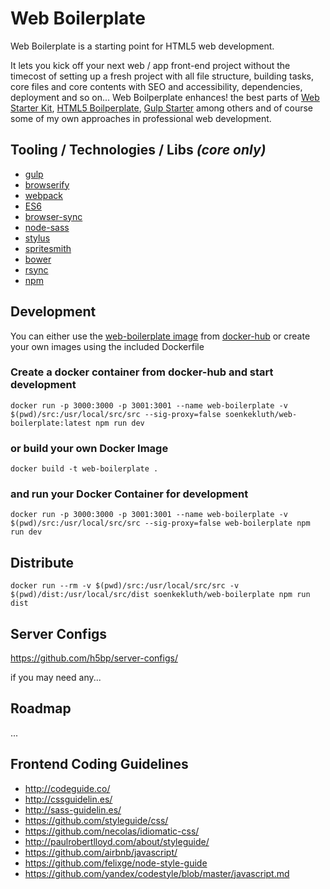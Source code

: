 # Web Boilerplate

Web Boilerplate is a starting point for HTML5 web development.

It lets you kick off your next web / app front-end project without the timecost of setting up a fresh project with all file structure, building tasks, core files and core contents with SEO and accessibility, dependencies, deployment and so on...
Web Boilperplate enhances! the best parts of [Web Starter Kit](https://developers.google.com/web/starter-kit/), [HTML5 Boilperplate](https://html5boilerplate.com), [Gulp Starter](https://github.com/greypants/gulp-starter) among others and of course some of my own approaches in professional web development.

## Tooling / Technologies / Libs *(core only)*

- [gulp](http://gulpjs.com)
- [browserify](http://browserify.org)
- [webpack](https://webpack.github.io) 
- [ES6](https://people.mozilla.org/~jorendorff/es6-draft.html)
- [browser-sync](http://www.browsersync.io)
- [node-sass](https://github.com/sass/node-sass)
- [stylus](https://learnboost.github.io/stylus)
- [spritesmith](https://github.com/Ensighten/spritesmith)
- [bower](http://bower.io)
- [rsync](https://github.com/jedrichards/rsyncwrapper)
- [npm](https://www.npmjs.com/) 

## Development

You can either use the [web-boilerplate image](https://hub.docker.com/r/soenkekluth/web-boilerplate/) from [docker-hub](https://hub.docker.com/) or create your own images using the included Dockerfile

### Create a docker container from docker-hub and start development
`docker run -p 3000:3000 -p 3001:3001 --name web-boilerplate -v $(pwd)/src:/usr/local/src/src --sig-proxy=false soenkekluth/web-boilerplate:latest npm run dev`

### or build your own Docker Image
`docker build -t web-boilerplate .`

### and run your Docker Container for development
`docker run -p 3000:3000 -p 3001:3001 --name web-boilerplate -v $(pwd)/src:/usr/local/src/src --sig-proxy=false web-boilerplate npm run dev`

## Distribute
`docker run --rm -v $(pwd)/src:/usr/local/src/src -v $(pwd)/dist:/usr/local/src/dist soenkekluth/web-boilerplate npm run dist`



## Server Configs

<https://github.com/h5bp/server-configs/>

if you may need any...


## Roadmap
...

## Frontend Coding Guidelines

* <http://codeguide.co/>
* <http://cssguidelin.es/>
* <http://sass-guidelin.es/>
* <https://github.com/styleguide/css/>
* <https://github.com/necolas/idiomatic-css/>
* <http://paulrobertlloyd.com/about/styleguide/>
* <https://github.com/airbnb/javascript/>
* <https://github.com/felixge/node-style-guide>
* <https://github.com/yandex/codestyle/blob/master/javascript.md>



